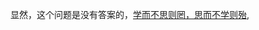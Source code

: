 显然，这个问题是没有答案的，[学而不思则罔，思而不学则殆](https://baike.baidu.com/item/%E5%AD%A6%E8%80%8C%E4%B8%8D%E6%80%9D%E5%88%99%E7%BD%94%EF%BC%8C%E6%80%9D%E8%80%8C%E4%B8%8D%E5%AD%A6%E5%88%99%E6%AE%86/5176758), 